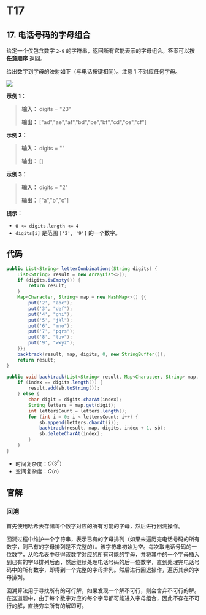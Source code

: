 # T17

## 17. 电话号码的字母组合 

给定一个仅包含数字 `2-9` 的字符串，返回所有它能表示的字母组合。答案可以按 **任意顺序**  返回。

给出数字到字母的映射如下（与电话按键相同）。注意 1 不对应任何字母。

![](http://public.file.lvshuhuai.cn/images\200px-telephone-keypad2svg.png)

**示例 1：** 

> **输入：** digits = "23"
>
> **输出：** \["ad","ae","af","bd","be","bf","cd","ce","cf"]

**示例 2：** 

> **输入：** digits = ""
>
> **输出：** \[]

**示例 3：** 

> **输入：** digits = "2"
>
> **输出：** \["a","b","c"]

**提示：** 

*   `0 <= digits.length <= 4`
*   `digits[i]` 是范围 `['2', '9']` 的一个数字。

## 代码

```java
public List<String> letterCombinations(String digits) {
    List<String> result = new ArrayList<>();
    if (digits.isEmpty()) {
        return result;
    }
    Map<Character, String> map = new HashMap<>() {{
        put('2', "abc");
        put('3', "def");
        put('4', "ghi");
        put('5', "jkl");
        put('6', "mno");
        put('7', "pqrs");
        put('8', "tuv");
        put('9', "wxyz");
    }};
    backtrack(result, map, digits, 0, new StringBuffer());
    return result;
}

public void backtrack(List<String> result, Map<Character, String> map, String digits, int index, StringBuffer sb) {
    if (index == digits.length()) {
        result.add(sb.toString());
    } else {
        char digit = digits.charAt(index);
        String letters = map.get(digit);
        int lettersCount = letters.length();
        for (int i = 0; i < lettersCount; i++) {
            sb.append(letters.charAt(i));
            backtrack(result, map, digits, index + 1, sb);
            sb.deleteCharAt(index);
        }
    }
}
```

- 时间复杂度：$O(3^n)$
- 空间复杂度：$O(n)$

## 官解

### 回溯

首先使用哈希表存储每个数字对应的所有可能的字母，然后进行回溯操作。

回溯过程中维护一个字符串，表示已有的字母排列（如果未遍历完电话号码的所有数字，则已有的字母排列是不完整的）。该字符串初始为空。每次取电话号码的一位数字，从哈希表中获得该数字对应的所有可能的字母，并将其中的一个字母插入到已有的字母排列后面，然后继续处理电话号码的后一位数字，直到处理完电话号码中的所有数字，即得到一个完整的字母排列。然后进行回退操作，遍历其余的字母排列。

回溯算法用于寻找所有的可行解，如果发现一个解不可行，则会舍弃不可行的解。在这道题中，由于每个数字对应的每个字母都可能进入字母组合，因此不存在不可行的解，直接穷举所有的解即可。
